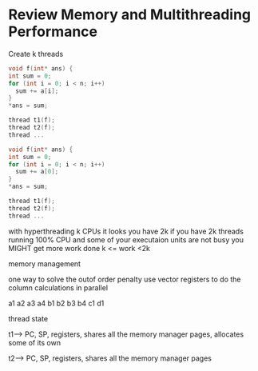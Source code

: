 # Review Memory and Multithreading Performance

Create k threads

```cpp
void f(int* ans) {
int sum = 0;
for (int i = 0; i < n; i++)
  sum += a[i];
}
*ans = sum;

thread t1(f);
thread t2(f);
thread ...
```


```cpp
void f(int* ans) {
int sum = 0;
for (int i = 0; i < n; i++)
  sum += a[0];
}
*ans = sum;

thread t1(f);
thread t2(f);
thread ...
```

with hyperthreading k CPUs it looks you have 2k
if you have 2k threads running 100% CPU and some of your executaion units are not busy
   you MIGHT get more work done k <= work <2k


memory management

one way to solve the outof order penalty
use vector registers to do the column calculations in parallel

a1  a2  a3 a4
b1  b2  b3 b4
c1
d1


thread state

t1--> PC, SP, registers, shares all the memory manager pages, allocates some of its own



t2--> PC, SP, registers, shares all the memory manager pages










